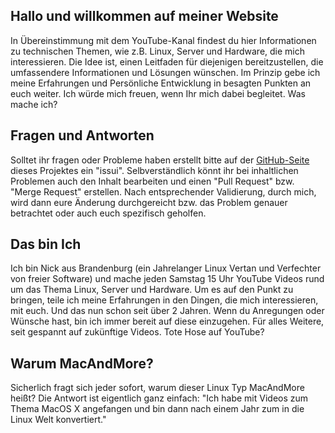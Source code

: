 ## Hallo und willkommen auf meiner Website

In Übereinstimmung mit dem YouTube-Kanal findest du hier Informationen zu technischen Themen, wie z.B. Linux, Server und Hardware, die mich interessieren. Die Idee ist, einen Leitfaden für diejenigen bereitzustellen, die umfassendere Informationen und Lösungen wünschen. Im Prinzip gebe ich meine Erfahrungen und Persönliche Entwicklung in besagten Punkten an euch weiter. Ich würde mich freuen, wenn Ihr mich dabei begleitet.
Was mache ich?

## Fragen und Antworten

Solltet ihr fragen oder Probleme haben erstellt bitte auf der [GitHub-Seite](https://github.com/MacAndMoreYT/MacAndMore) dieses Projektes ein "issui". Selbverständlich könnt ihr bei inhaltlichen Problemen auch den Inhalt bearbeiten und einen "Pull Request" bzw. "Merge Request" erstellen. Nach entsprechender Validierung, durch mich, wird dann eure Änderung durchgereicht bzw. das Problem genauer betrachtet oder auch euch spezifisch geholfen. 

## Das bin Ich

Ich bin Nick aus Brandenburg (ein Jahrelanger Linux Vertan und Verfechter von freier Software) und mache jeden Samstag 15 Uhr YouTube Videos rund um das Thema Linux, Server und Hardware. Um es auf den Punkt zu bringen, teile ich meine Erfahrungen in den Dingen, die mich interessieren, mit euch. Und das nun schon seit über 2 Jahren. Wenn du Anregungen oder Wünsche hast, bin ich immer bereit auf diese einzugehen. Für alles Weitere, seit gespannt auf zukünftige Videos.
Tote Hose auf YouTube?

## Warum MacAndMore?

Sicherlich fragt sich jeder sofort, warum dieser Linux Typ MacAndMore heißt? Die Antwort ist eigentlich ganz einfach: "Ich habe mit Videos zum Thema MacOS X angefangen und bin dann nach einem Jahr zum in die Linux Welt konvertiert."
